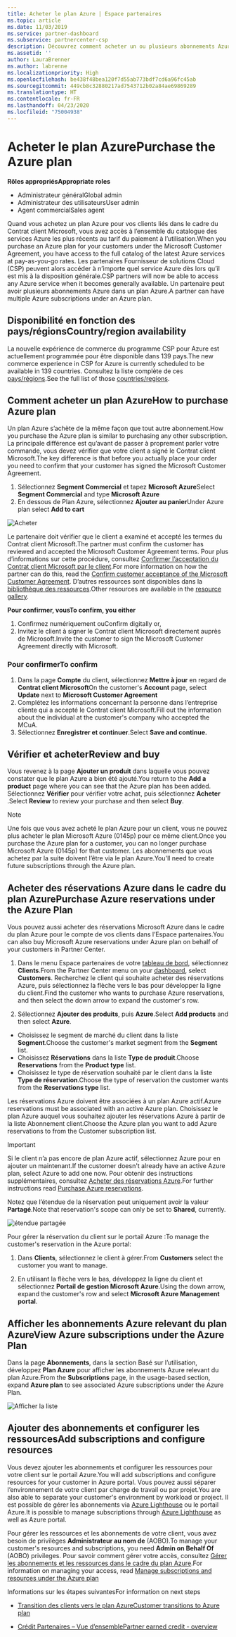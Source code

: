 ```yaml
---
title: Acheter le plan Azure | Espace partenaires
ms.topic: article
ms.date: 11/03/2019
ms.service: partner-dashboard
ms.subservice: partnercenter-csp
description: Découvrez comment acheter un ou plusieurs abonnements Azure et des réservations Azure dans le cadre du plan Azure pour configurer des ressources et pour consulter ou ajouter des abonnements.
ms.assetid: ''
author: LauraBrenner
ms.author: labrenne
ms.localizationpriority: High
ms.openlocfilehash: be438f48bea120f7d55ab773bdf7cd6a96fc45ab
ms.sourcegitcommit: 449cb8c32880217ad7543712b02a84ae69869289
ms.translationtype: HT
ms.contentlocale: fr-FR
ms.lasthandoff: 04/23/2020
ms.locfileid: "75004938"
---
```

# <a name="purchase-the-azure-plan"></a><span data-ttu-id="76723-103">Acheter le plan Azure</span><span class="sxs-lookup"><span data-stu-id="76723-103">Purchase the Azure plan</span></span>

<span data-ttu-id="76723-104">**Rôles appropriés**</span><span class="sxs-lookup"><span data-stu-id="76723-104">**Appropriate roles**</span></span>
-   <span data-ttu-id="76723-105">Administrateur général</span><span class="sxs-lookup"><span data-stu-id="76723-105">Global admin</span></span>
-   <span data-ttu-id="76723-106">Administrateur des utilisateurs</span><span class="sxs-lookup"><span data-stu-id="76723-106">User admin</span></span>
-   <span data-ttu-id="76723-107">Agent commercial</span><span class="sxs-lookup"><span data-stu-id="76723-107">Sales agent</span></span>

<span data-ttu-id="76723-108">Quand vous achetez un plan Azure pour vos clients liés dans le cadre du Contrat client Microsoft, vous avez accès à l’ensemble du catalogue des services Azure les plus récents au tarif du paiement à l’utilisation.</span><span class="sxs-lookup"><span data-stu-id="76723-108">When you purchase an Azure plan for your customers under the Microsoft Customer Agreement, you have access to the full catalog of the latest Azure services at pay-as-you-go rates.</span></span> <span data-ttu-id="76723-109">Les partenaires Fournisseur de solutions Cloud (CSP) peuvent alors accéder à n’importe quel service Azure dès lors qu’il est mis à la disposition générale.</span><span class="sxs-lookup"><span data-stu-id="76723-109">CSP partners will now be able to access any Azure service when it becomes generally available.</span></span> <span data-ttu-id="76723-110">Un partenaire peut avoir plusieurs abonnements Azure dans un plan Azure.</span><span class="sxs-lookup"><span data-stu-id="76723-110">A partner can have multiple Azure subscriptions under an Azure plan.</span></span> 

## <a name="countryregion-availability"></a><span data-ttu-id="76723-111">Disponibilité en fonction des pays/régions</span><span class="sxs-lookup"><span data-stu-id="76723-111">Country/region availability</span></span>
<span data-ttu-id="76723-112">La nouvelle expérience de commerce du programme CSP pour Azure est actuellement programmée pour être disponible dans 139 pays.</span><span class="sxs-lookup"><span data-stu-id="76723-112">The new commerce experience in CSP for Azure is currently scheduled to be available in 139 countries.</span></span> <span data-ttu-id="76723-113">Consultez la liste complète de ces [pays/régions](https://query.prod.cms.rt.microsoft.com/cms/api/am/binary/RE3QN0x).</span><span class="sxs-lookup"><span data-stu-id="76723-113">See the full list of those [countries/regions](https://query.prod.cms.rt.microsoft.com/cms/api/am/binary/RE3QN0x).</span></span> 

## <a name="how-to-purchase-azure-plan"></a><span data-ttu-id="76723-114">Comment acheter un plan Azure</span><span class="sxs-lookup"><span data-stu-id="76723-114">How to purchase Azure plan</span></span>

<span data-ttu-id="76723-115">Un plan Azure s’achète de la même façon que tout autre abonnement.</span><span class="sxs-lookup"><span data-stu-id="76723-115">How you purchase the Azure plan is similar to purchasing any other subscription.</span></span> <span data-ttu-id="76723-116">La principale différence est qu’avant de passer à proprement parler votre commande, vous devez vérifier que votre client a signé le Contrat client Microsoft.</span><span class="sxs-lookup"><span data-stu-id="76723-116">The key difference is that before you actually place your order you need to confirm that your customer has signed the Microsoft Customer Agreement.</span></span>

1. <span data-ttu-id="76723-117">Sélectionnez **Segment Commercial** et tapez **Microsoft Azure**</span><span class="sxs-lookup"><span data-stu-id="76723-117">Select **Segment Commercial** and type **Microsoft Azure**</span></span> 
2. <span data-ttu-id="76723-118">En dessous de Plan Azure, sélectionnez **Ajouter au panier**</span><span class="sxs-lookup"><span data-stu-id="76723-118">Under Azure plan select **Add to cart**</span></span>

![Acheter](images/azure/Azurepurchase1.png)

<span data-ttu-id="76723-120">Le partenaire doit vérifier que le client a examiné et accepté les termes du Contrat client Microsoft.</span><span class="sxs-lookup"><span data-stu-id="76723-120">The partner must confirm the customer has reviewed and accepted the Microsoft Customer Agreement terms.</span></span> <span data-ttu-id="76723-121">Pour plus d’informations sur cette procédure, consultez [Confirmer l’acceptation du Contrat client Microsoft par le client](https://docs.microsoft.com/partner-center/confirm-customer-agreement).</span><span class="sxs-lookup"><span data-stu-id="76723-121">For more information on how the partner can do this, read the [Confirm customer acceptance of the Microsoft Customer Agreement](https://docs.microsoft.com/partner-center/confirm-customer-agreement).</span></span> <span data-ttu-id="76723-122">D’autres ressources sont disponibles dans la [bibliothèque des ressources](https://partner.microsoft.com/resources/collection/Microsoft-Customer-Agreement-in-the-CSP-program#/).</span><span class="sxs-lookup"><span data-stu-id="76723-122">Other resources are available in the [resource gallery](https://partner.microsoft.com/resources/collection/Microsoft-Customer-Agreement-in-the-CSP-program#/).</span></span>

<span data-ttu-id="76723-123">**Pour confirmer, vous**</span><span class="sxs-lookup"><span data-stu-id="76723-123">**To confirm, you either**</span></span>
1. <span data-ttu-id="76723-124">Confirmez numériquement ou</span><span class="sxs-lookup"><span data-stu-id="76723-124">Confirm digitally or,</span></span>
2. <span data-ttu-id="76723-125">Invitez le client à signer le Contrat client Microsoft directement auprès de Microsoft.</span><span class="sxs-lookup"><span data-stu-id="76723-125">Invite the customer to sign the Microsoft Customer Agreement directly with Microsoft.</span></span> 

### <a name="to-confirm"></a><span data-ttu-id="76723-126">Pour confirmer</span><span class="sxs-lookup"><span data-stu-id="76723-126">To confirm</span></span> 

1. <span data-ttu-id="76723-127">Dans la page **Compte** du client, sélectionnez **Mettre à jour** en regard de **Contrat client Microsoft**</span><span class="sxs-lookup"><span data-stu-id="76723-127">On the customer's **Account** page, select **Update** next to **Microsoft Customer Agreement**</span></span>  
2. <span data-ttu-id="76723-128">Complétez les informations concernant la personne dans l’entreprise cliente qui a accepté le Contrat client Microsoft.</span><span class="sxs-lookup"><span data-stu-id="76723-128">Fill out the information about the individual at the customer's company who accepted the MCuA.</span></span>
3. <span data-ttu-id="76723-129">Sélectionnez **Enregistrer et continuer**.</span><span class="sxs-lookup"><span data-stu-id="76723-129">Select **Save and continue.**</span></span>  

## <a name="review-and-buy"></a><span data-ttu-id="76723-130">Vérifier et acheter</span><span class="sxs-lookup"><span data-stu-id="76723-130">Review and buy</span></span>

<span data-ttu-id="76723-131">Vous revenez à la page **Ajouter un produit** dans laquelle vous pouvez constater que le plan Azure a bien été ajouté.</span><span class="sxs-lookup"><span data-stu-id="76723-131">You return to the **Add a product** page where you can see that the Azure plan has been added.</span></span> <span data-ttu-id="76723-132">Sélectionnez **Vérifier** pour vérifier votre achat, puis sélectionnez **Acheter** .</span><span class="sxs-lookup"><span data-stu-id="76723-132">Select **Review** to review your purchase and then select **Buy**.</span></span> 

>[!Note]
><span data-ttu-id="76723-133">Une fois que vous avez acheté le plan Azure pour un client, vous ne pouvez plus acheter le plan Microsoft Azure (0145p) pour ce même client.</span><span class="sxs-lookup"><span data-stu-id="76723-133">Once you purchase the Azure plan for a customer, you can no longer purchase Microsoft Azure (0145p) for that customer.</span></span> <span data-ttu-id="76723-134">Les abonnements que vous achetez par la suite doivent l’être via le plan Azure.</span><span class="sxs-lookup"><span data-stu-id="76723-134">You'll need to create future subscriptions through the Azure plan.</span></span>

## <a name="purchase-azure-reservations-under-the-azure-plan"></a><span data-ttu-id="76723-135">Acheter des réservations Azure dans le cadre du plan Azure</span><span class="sxs-lookup"><span data-stu-id="76723-135">Purchase Azure reservations under the Azure Plan</span></span> 
  
<span data-ttu-id="76723-136">Vous pouvez aussi acheter des réservations Microsoft Azure dans le cadre du plan Azure pour le compte de vos clients dans l’Espace partenaires.</span><span class="sxs-lookup"><span data-stu-id="76723-136">You can also buy Microsoft Azure reservations under Azure plan on behalf of your customers in Partner Center.</span></span>

1. <span data-ttu-id="76723-137">Dans le menu Espace partenaires de votre [tableau de bord](https://partner.microsoft.com/dashboard/), sélectionnez **Clients**.</span><span class="sxs-lookup"><span data-stu-id="76723-137">From the Partner Center menu on your [dashboard](https://partner.microsoft.com/dashboard/), select **Customers**.</span></span> <span data-ttu-id="76723-138">Recherchez le client qui souhaite acheter des réservations Azure, puis sélectionnez la flèche vers le bas pour développer la ligne du client.</span><span class="sxs-lookup"><span data-stu-id="76723-138">Find the customer who wants to purchase Azure reservations, and then select the down arrow to expand the customer's row.</span></span> 

2. <span data-ttu-id="76723-139">Sélectionnez **Ajouter des produits**, puis **Azure**.</span><span class="sxs-lookup"><span data-stu-id="76723-139">Select **Add products** and then select **Azure**.</span></span> 
- <span data-ttu-id="76723-140">Choisissez le segment de marché du client dans la liste **Segment**.</span><span class="sxs-lookup"><span data-stu-id="76723-140">Choose the customer's market segment from the **Segment** list.</span></span> 
- <span data-ttu-id="76723-141">Choisissez **Réservations**  dans la liste **Type de produit**.</span><span class="sxs-lookup"><span data-stu-id="76723-141">Choose **Reservations** from the **Product type** list.</span></span> 
- <span data-ttu-id="76723-142">Choisissez le type de réservation souhaité par le client dans la liste **Type de réservation**.</span><span class="sxs-lookup"><span data-stu-id="76723-142">Choose the type of reservation the customer wants from the **Reservations type** list.</span></span> 

<span data-ttu-id="76723-143">Les réservations Azure doivent être associées à un plan Azure actif.</span><span class="sxs-lookup"><span data-stu-id="76723-143">Azure reservations must be associated with an active Azure plan.</span></span> <span data-ttu-id="76723-144">Choisissez le plan Azure auquel vous souhaitez ajouter les réservations Azure à partir de la liste Abonnement client.</span><span class="sxs-lookup"><span data-stu-id="76723-144">Choose the Azure plan you want to add Azure reservations to from the Customer subscription list.</span></span> 

>[!Important] 
><span data-ttu-id="76723-145">Si le client n’a pas encore de plan Azure actif, sélectionnez Azure pour en ajouter un maintenant.</span><span class="sxs-lookup"><span data-stu-id="76723-145">If the customer doesn't already have an active Azure plan, select Azure to add one now.</span></span> <span data-ttu-id="76723-146">Pour obtenir des instructions supplémentaires, consultez [Acheter des réservations Azure](https://docs.microsoft.com/partner-center/azure-reservations-buying#purchase-azure-reservations).</span><span class="sxs-lookup"><span data-stu-id="76723-146">For further instructions read [Purchase Azure reservations](https://docs.microsoft.com/partner-center/azure-reservations-buying#purchase-azure-reservations).</span></span>

<span data-ttu-id="76723-147">Notez que l’étendue de la réservation peut uniquement avoir la valeur **Partagé**.</span><span class="sxs-lookup"><span data-stu-id="76723-147">Note that reservation's scope can only be set to **Shared**, currently.</span></span> 

![étendue partagée](images/azure/addprods1.png)

<span data-ttu-id="76723-149">Pour gérer la réservation du client sur le portail Azure :</span><span class="sxs-lookup"><span data-stu-id="76723-149">To manage the customer's reservation in the Azure portal:</span></span> 

1. <span data-ttu-id="76723-150">Dans **Clients**, sélectionnez le client à gérer.</span><span class="sxs-lookup"><span data-stu-id="76723-150">From **Customers** select the customer you want to manage.</span></span> 

2. <span data-ttu-id="76723-151">En utilisant la flèche vers le bas, développez la ligne du client et sélectionnez **Portail de gestion Microsoft Azure**.</span><span class="sxs-lookup"><span data-stu-id="76723-151">Using the down arrow, expand the customer's row and select **Microsoft Azure Management portal**.</span></span>  
 
## <a name="view-azure-subscriptions-under-the-azure-plan"></a><span data-ttu-id="76723-152">Afficher les abonnements Azure relevant du plan Azure</span><span class="sxs-lookup"><span data-stu-id="76723-152">View Azure subscriptions under the Azure Plan</span></span> 

<span data-ttu-id="76723-153">Dans la page **Abonnements**, dans la section Basé sur l’utilisation, développez **Plan Azure** pour afficher les abonnements Azure relevant du plan Azure.</span><span class="sxs-lookup"><span data-stu-id="76723-153">From the **Subscriptions** page, in the usage-based section, expand **Azure plan** to see associated Azure subscriptions under the Azure Plan.</span></span>

![Afficher la liste](images/azure/addprods2.png) 


## <a name="add-subscriptions-and-configure-resources"></a><span data-ttu-id="76723-155">Ajouter des abonnements et configurer les ressources</span><span class="sxs-lookup"><span data-stu-id="76723-155">Add subscriptions and configure resources</span></span>

<span data-ttu-id="76723-156">Vous devez ajouter les abonnements et configurer les ressources pour votre client sur le portail Azure.</span><span class="sxs-lookup"><span data-stu-id="76723-156">You will add subscriptions and configure resources for your customer in Azure portal.</span></span> <span data-ttu-id="76723-157">Vous pouvez aussi séparer l’environnement de votre client par charge de travail ou par projet.</span><span class="sxs-lookup"><span data-stu-id="76723-157">You are also able to separate your customer's environment by workload or project.</span></span> <span data-ttu-id="76723-158">Il est possible de gérer les abonnements via [Azure Lighthouse](https://azure.microsoft.com/services/azure-lighthouse/) ou le portail Azure.</span><span class="sxs-lookup"><span data-stu-id="76723-158">It is possible to manage subscriptions through [Azure Lighthouse](https://azure.microsoft.com/services/azure-lighthouse/) as well as Azure portal.</span></span> 

<span data-ttu-id="76723-159">Pour gérer les ressources et les abonnements de votre client, vous avez besoin de privilèges **Administrateur au nom de** (AOBO).</span><span class="sxs-lookup"><span data-stu-id="76723-159">To manage your customer's resources and subscriptions, you need **Admin on Behalf Of** (AOBO) privileges.</span></span> <span data-ttu-id="76723-160">Pour savoir comment gérer votre accès, consultez [Gérer les abonnements et les ressources dans le cadre du plan Azure](azure-plan-manage.md).</span><span class="sxs-lookup"><span data-stu-id="76723-160">For information on managing your access, read [Manage subscriptions and resources under the Azure plan](azure-plan-manage.md)</span></span>

<span data-ttu-id="76723-161">Informations sur les étapes suivantes</span><span class="sxs-lookup"><span data-stu-id="76723-161">For information on next steps</span></span>

- [<span data-ttu-id="76723-162">Transition des clients vers le plan Azure</span><span class="sxs-lookup"><span data-stu-id="76723-162">Customer transitions to Azure plan</span></span>](azure-plan-transition.md)

- [<span data-ttu-id="76723-163">Crédit Partenaires – Vue d’ensemble</span><span class="sxs-lookup"><span data-stu-id="76723-163">Partner earned credit - overview</span></span>](partner-earned-credit.md)







            




    

  













    



    
